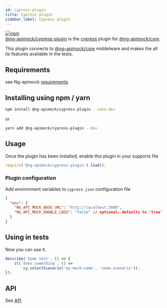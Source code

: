 ```yaml
---
id: cypress-plugin
title: Cypress plugin
sidebar_label: Cypress plugin
---
```

[![npm](https://img.shields.io/npm/v/@ng-apimock/cypress-plugin?color=brightgreen)](https://www.npmjs.com/package/ng-apimock/cypress-plugin) <br />
[@ng-apimock/cypress-plugin](https://github.com/ng-apimock/cypress-plugin) is the [cypress](https://www.cypress.io/) plugin for [@ng-apimock/core](https://github.com/ng-apimock/core).

This plugin connects to [@ng-apimock/core](https://github.com/ng-apimock/core) middelware and makes the all its features available in the tests.

## Requirements

see Ng-apimock [requirements](/docs/#requirements)

## Installing using npm / yarn
```bash
npm install @ng-apimock/cypress-plugin --save-dev
```
or 

```bash
yarn add @ng-apimock/cypress-plugin --dev
```

## Usage
Once the plugin has been installed, enable this plugin in your supports file

```js
require('@ng-apimock/cypress-plugin').load();
```

### Plugin configuration
Add environment variables to `cypress.json` configuration file

```json
{
  "env": {
    "NG_API_MOCK_BASE_URL": "http://localhost:3000", 
    "NG_API_MOCK_ENABLE_LOGS": "false" // optional: defaults to 'true'
  }
}
```

## Using in tests
Now you can use it.

```typescript
describe('Some test', () => {
    it('does something', () => 
        cy.selectScenario('my-mock-name', 'some-scenario'));
});
``` 

## API 
See [API](/docs/api/select-scenario)
